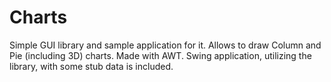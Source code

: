 # Charts
Simple GUI library and sample application for it.
Allows to draw Column and Pie (including 3D) charts. Made with AWT.
Swing application, utilizing the library, with some stub data is included.
